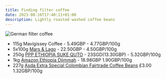 ```yaml
---
title: Finding filter coffee
date: 2023-08-16T17:40:11+01:00
description: Lightly roasted washed coffee beans
---
```


<img src="https://s.natalian.org/2023-08-20/german.jpeg" alt="German filter coffee">

* 115g Mavigissey Coffee - 5.49GBP - 4.77GBP/100g
* 5x100g [Mars & Lago](https://www.larsandmargo.co.uk/shop/p/sample-pack) - 22.50GBP - 4.50GBP/100g
* 250g [PPP ETHIOPIA SUKE QUTO](https://pppcoffee.com/products/suke-quto-washed) - 23SGD(13.30GBP) - 5.32GBP/100g
* 1kg [Amazon Ethiopia Djimmah](https://www.amazon.co.uk/Ethiopia-Djimmah-Seasonally-Coffee-Roast/dp/B08TN15PYN) - 18.98GBP 1.90GBP/100g
* 227g [Asda Extra Special Colombian Fairtrade Coffee Beans](https://groceries.asda.com/product/coffee-beans/asda-extra-special-colombian-fairtrade-coffee-beans/59511768) £3.00 1.32GBP/100g